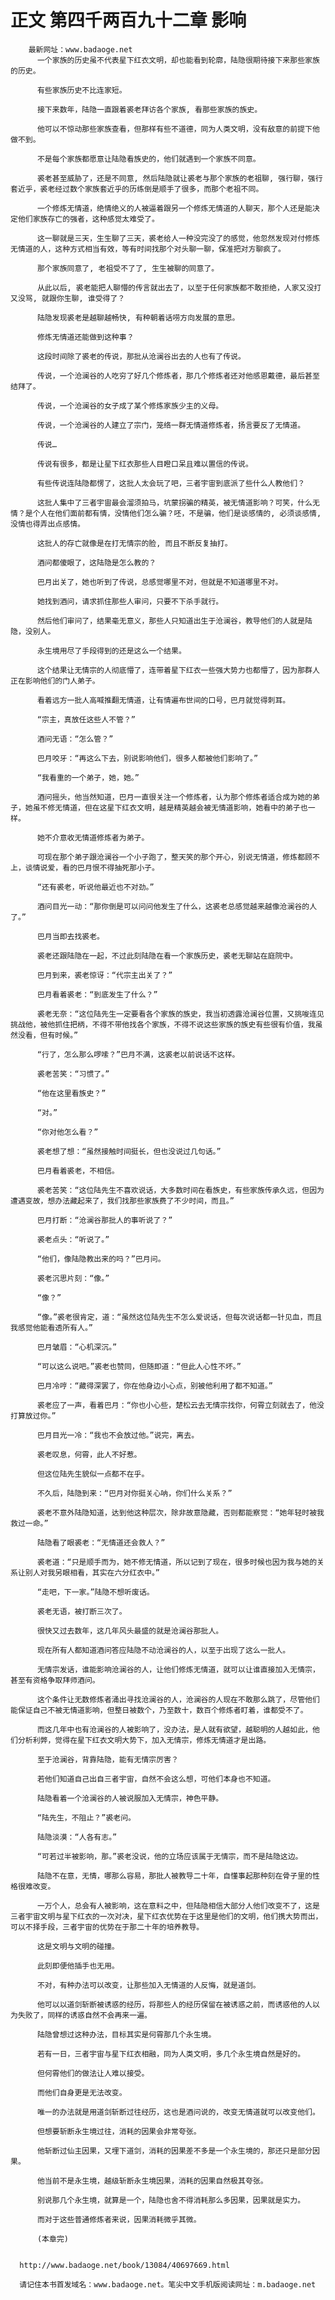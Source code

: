 # 正文 第四千两百九十二章 影响
        最新网址：www.badaoge.net
          一个家族的历史虽不代表星下红衣文明，却也能看到轮廓，陆隐很期待接下来那些家族的历史。
      
          有些家族历史不比连家短。
      
          接下来数年，陆隐一直跟着裘老拜访各个家族, 看那些家族的族史。
      
          他可以不惊动那些家族查看，但那样有些不道德，同为人类文明，没有敌意的前提下他做不到。
      
          不是每个家族都愿意让陆隐看族史的，他们就遇到一个家族不同意。
      
          裘老甚至威胁了，还是不同意, 然后陆隐就让裘老与那个家族的老祖聊, 强行聊，强行套近乎，裘老经过数个家族套近乎的历练倒是顺手了很多，而那个老祖不同。
      
          一个修炼无情道，绝情绝义的人被逼着跟另一个修炼无情道的人聊天，那个人还是能决定他们家族存亡的强者，这种感觉太难受了。
      
          这一聊就是三天，生生聊了三天，裘老给人一种没完没了的感觉，他忽然发现对付修炼无情道的人，这种方式相当有效，等有时间找那个对头聊一聊，保准把对方聊疯了。
      
          那个家族同意了, 老祖受不了了, 生生被聊的同意了。
      
          从此以后, 裘老能把人聊懵的传言就出去了，以至于任何家族都不敢拒绝，人家又没打又没骂, 就跟你生聊, 谁受得了？
      
          陆隐发现裘老是越聊越畅快, 有种朝着话唠方向发展的意思。
      
          修炼无情道还能做到这种事？
      
          这段时间除了裘老的传说，那批从沧澜谷出去的人也有了传说。
      
          传说，一个沧澜谷的人吃穷了好几个修炼者，那几个修炼者还对他感恩戴德，最后甚至结拜了。
      
          传说，一个沧澜谷的女子成了某个修炼家族少主的义母。
      
          传说，一个沧澜谷的人建立了宗门，笼络一群无情道修炼者，扬言要反了无情道。
      
          传说…
      
          传说有很多，都是让星下红衣那些人目瞪口呆且难以置信的传说。
      
          有些传说连陆隐都愣了，这批人太会玩了吧，三者宇宙到底派了些什么人教他们？
      
          这批人集中了三者宇宙最会溜须拍马，坑蒙拐骗的精英，被无情道影响？可笑，什么无情？是个人在他们面前都有情，没情他们怎么骗？呸，不是骗，他们是谈感情的, 必须谈感情, 没情也得弄出点感情。
      
          这批人的存亡就像是在打无情宗的脸, 而且不断反复抽打。
      
          酒问都傻眼了，这陆隐是怎么教的？
      
          巴月出关了，她也听到了传说，总感觉哪里不对，但就是不知道哪里不对。
      
          她找到酒问，请求抓住那些人审问，只要不下杀手就行。
      
          然后他们审问了，结果毫无意义，那些人只知道出生于沧澜谷，教导他们的人就是陆隐，没别人。
      
          永生境用尽了手段得到的还是这么一个结果。
      
          这个结果让无情宗的人彻底懵了，连带着星下红衣一些强大势力也都懵了，因为那群人正在影响他们的门人弟子。
      
          看着远方一批人高喊推翻无情道，让有情遍布世间的口号，巴月就觉得刺耳。
      
          “宗主，真放任这些人不管？”
      
          酒问无语：“怎么管？”
      
          巴月咬牙：“再这么下去，别说影响他们，很多人都被他们影响了。”
      
          “我看重的一个弟子，她，她。”
      
          酒问摇头，他当然知道，巴月一直很关注一个修炼者，认为那个修炼者适合成为她的弟子，她虽不修无情道，但在这星下红衣文明，越是精英越会被无情道影响，她看中的弟子也一样。
      
          她不介意收无情道修炼者为弟子。
      
          可现在那个弟子跟沧澜谷一个小子跑了，整天笑的那个开心，别说无情道，修炼都顾不上，谈情说爱，看的巴月恨不得抽死那小子。
      
          “还有裘老，听说他最近也不对劲。”
      
          酒问目光一动：“那你倒是可以问问他发生了什么，这裘老总感觉越来越像沧澜谷的人了。”
      
          巴月当即去找裘老。
      
          裘老还跟陆隐在一起，不过此刻陆隐在看一个家族历史，裘老无聊站在庭院中。
      
          巴月到来，裘老惊讶：“代宗主出关了？”
      
          巴月看着裘老：“到底发生了什么？”
      
          裘老无奈：“这位陆先生一定要看各个家族的族史，我当初透露沧澜谷位置，又挑唆连见挑战他，被他抓住把柄，不得不带他找各个家族，不得不说这些家族的族史有些很有价值，我虽然没看，但有时候。”
      
          “行了，怎么那么啰嗦？”巴月不满，这裘老以前说话不这样。
      
          裘老苦笑：“习惯了。”
      
          “他在这里看族史？”
      
          “对。”
      
          “你对他怎么看？”
      
          裘老想了想：“虽然接触时间挺长，但也没说过几句话。”
      
          巴月看着裘老，不相信。
      
          裘老苦笑：“这位陆先生不喜欢说话，大多数时间在看族史，有些家族传承久远，但因为遭遇变故，想办法藏起来了，我们找那些家族费了不少时间，而且。”
      
          巴月打断：“沧澜谷那批人的事听说了？”
      
          裘老点头：“听说了。”
      
          “他们，像陆隐教出来的吗？”巴月问。
      
          裘老沉思片刻：“像。”
      
          “像？”
      
          “像。”裘老很肯定，道：“虽然这位陆先生不怎么爱说话，但每次说话都一针见血，而且我感觉他能看透所有人。”
      
          巴月皱眉：“心机深沉。”
      
          “可以这么说吧。”裘老也赞同，但随即道：“但此人心性不坏。”
      
          巴月冷哼：“藏得深罢了，你在他身边小心点，别被他利用了都不知道。”
      
          裘老应了一声，看着巴月：“你也小心些，楚松云去无情宗找你，何霄立刻就去了，他没打算放过你。”
      
          巴月目光一冷：“我也不会放过他。”说完，离去。
      
          裘老叹息，何霄，此人不好惹。
      
          但这位陆先生貌似一点都不在乎。
      
          不久后，陆隐到来：“巴月对你挺关心呐，你们什么关系？”
      
          裘老不意外陆隐知道，达到他这种层次，除非故意隐藏，否则都能察觉：“她年轻时被我救过一命。”
      
          陆隐看了眼裘老：“无情道还会救人？”
      
          裘老道：“只是顺手而为，她不修无情道，所以记到了现在，很多时候也因为我与她的关系让别人对我另眼相看，其实在六分红衣中。”
      
          “走吧，下一家。”陆隐不想听废话。
      
          裘老无语，被打断三次了。
      
          很快又过去数年，这几年风头最盛的就是沧澜谷那批人。
      
          现在所有人都知道酒问答应陆隐不动沧澜谷的人，以至于出现了这么一批人。
      
          无情宗发话，谁能影响沧澜谷的人，让他们修炼无情道，就可以让谁直接加入无情宗，甚至有资格争取拜师酒问。
      
          这个条件让无数修炼者涌出寻找沧澜谷的人，沧澜谷的人现在不敢那么跳了，尽管他们能保证自己不被无情道影响，但整日被数个，乃至数十，数百个修炼者盯着，谁都受不了。
      
          而这几年中也有沧澜谷的人被影响了，没办法，是人就有欲望，越聪明的人越如此，他们分析利弊，觉得在星下红衣文明大势下，加入无情宗，修炼无情道才是出路。
      
          至于沧澜谷，背靠陆隐，能有无情宗厉害？
      
          若他们知道自己出自三者宇宙，自然不会这么想，可他们本身也不知道。
      
          陆隐看着一个沧澜谷的人被说服加入无情宗，神色平静。
      
          “陆先生，不阻止？”裘老问。
      
          陆隐淡漠：“人各有志。”
      
          “可若过半被影响，那。”裘老没说，他的立场应该属于无情宗，而不是陆隐这边。
      
          陆隐不在意，无情，哪那么容易，那批人被教导二十年，自懂事起那种刻在骨子里的性格很难改变。
      
          一万个人，总会有人被影响，这在意料之中，但陆隐相信大部分人他们改变不了，这是三者宇宙文明与星下红衣的一次对决，星下红衣优势在于这里是他们的文明，他们携大势而出，可以不择手段，三者宇宙的优势在于那二十年的培养教导。
      
          这是文明与文明的碰撞。
      
          此刻即便他插手也无用。
      
          不对，有种办法可以改变，让那些加入无情道的人反悔，就是道剑。
      
          他可以以道剑斩断被诱惑的经历，将那些人的经历保留在被诱惑之前，而诱惑他的人以为失败了，同样的诱惑自然不会再来一遍。
      
          陆隐曾想过这种办法，目标其实是何霄那几个永生境。
      
          若有一日，三者宇宙与星下红衣相融，同为人类文明，多几个永生境自然是好的。
      
          但何霄他们的做法让人难以接受。
      
          而他们自身更是无法改变。
      
          唯一的办法就是用道剑斩断过往经历，这也是酒问说的，改变无情道就可以改变他们。
      
          但想要斩断永生境过往，消耗的因果会非常夸张。
      
          他斩断过仙主因果，又埋下道剑，消耗的因果差不多是一个永生境的，那还只是部分因果。
      
          他当前不是永生境，越级斩断永生境因果，消耗的因果自然极其夸张。
      
          别说那几个永生境，就算是一个，陆隐也舍不得消耗那么多因果，因果就是实力。
      
          而对于这些普通修炼者来说，因果消耗微乎其微。
      
          (本章完)
      
      
      http://www.badaoge.net/book/13084/40697669.html
      
      请记住本书首发域名：www.badaoge.net。笔尖中文手机版阅读网址：m.badaoge.net